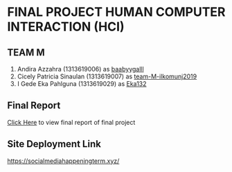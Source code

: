 # FINAL PROJECT HUMAN COMPUTER INTERACTION (HCI)

## TEAM M
1. Andira Azzahra (1313619006) as <a href="https://github.com/baabyygalll"> baabyygalll <a/>
2. Cicely Patricia Sinaulan (1313619007) as <a href="https://github.com/team-M-ilkomunj2019">  team-M-ilkomunj2019 <a/>
3. I Gede Eka Pahlguna (1313619029) as <a href="https://github.com/Eka132">  Eka132 <a/>
  
  
## Final Report
<a href="https://github.com/team-M-Ilkomunj2019/HCI-Web-App/blob/source/FinalReport-Team-M.pdf">Click Here</a> to view final report of final project

## Site Deployment Link
<a href="https://socialmediahappeningterm.xyz/">https://socialmediahappeningterm.xyz/</a>

